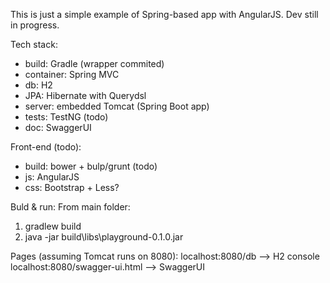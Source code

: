 This is just a simple example of Spring-based app with AngularJS. Dev still in progress.

Tech stack:
- build: Gradle (wrapper commited)
- container: Spring MVC
- db: H2
- JPA: Hibernate with Querydsl
- server: embedded Tomcat (Spring Boot app)
- tests: TestNG (todo)
- doc: SwaggerUI

Front-end (todo):
- build: bower + bulp/grunt (todo)
- js: AngularJS
- css: Bootstrap + Less?

Buld & run:
From main folder:
1. gradlew build
2. java -jar build\libs\playground-0.1.0.jar

Pages (assuming Tomcat runs on 8080):
localhost:8080/db --> H2 console
localhost:8080/swagger-ui.html --> SwaggerUI
